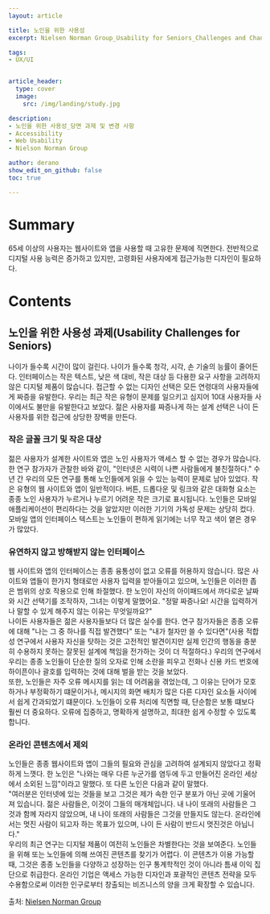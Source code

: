 ```yaml
---
layout: article

title: 노인을 위한 사용성
excerpt: Nielsen Norman Group_Usability for Seniors_Challenges and Changes

tags: 
- UX/UI


article_header:
  type: cover
  image:
    src: /img/landing/study.jpg

description: 
- 노인을 위한 사용성_당면 과제 및 변경 사항
- Accessibility
- Web Usability
- Nielson Norman Group

author: derano
show_edit_on_github: false
toc: true

--- 
```

# Summary
65세 이상의 사용자는 웹사이트와 앱을 사용할 때 고유한 문제에 직면한다. 전반적으로 디지털 사용 능력은 증가하고 있지만, 고령화된 사용자에게 접근가능한 디자인이 필요하다.

# Contents
## 노인을 위한 사용성 과제(Usability Challenges for Seniors)
나이가 들수록 시간이 많이 걸린다. 나이가 들수록 청각, 시각, 손 기술의 능률이 줄어든다. 인터페이스는 작은 텍스트, 낮은 색 대비, 작은 대상 등 다용한 요구 사항을 고려하지 않은 디지털 제품이 많습니다. 접근할 수 없는 디자인 선택은 모든 연령대의 사용자들에게 짜증을 유발한다. 우리는 최근 작은 유형이 문제를 일으키고 심지어 10대 사용자들 사이에서도 불만을 유발한다고 보았다. 젊은 사용자를 짜증나게 하는 설계 선택은 나이 든 사용자를 위한 접근에 상당한 장벽을 만든다.  

### 작은 글꼴 크기 및 작은 대상
젊은 사용자가 설계한 사이트와 앱은 노인 사용자가 액세스 할 수 없는 경우가 많습니다. 한 연구 참가자가 관찰한 바와 같이, "인터넷은 시력이 나쁜 사람들에게 불친절하다." 수년 간 우리의 모든 연구를 통해 노인들에게 읽을 수 있는 능력이 문제로 남아 있었다. 작은 유형의 웹 사이트와 앱이 일반적이다. 버튼, 드롭다운 및 링크와 같은 대화형 요소는 종종 노인 사용자가 누르거나 누르기 어려운 작은 크기로 표시됩니다. 노인들은 모바일 애플리케이션이 편리하다는 것을 알았지만 이러한 기기의 가독성 문제는 상당히 컸다. 모바일 앱의 인터페이스 텍스트는 노인들이 편하게 읽기에는 너무 작고 색이 옅은 경우가 많았다.  

### 유연하지 않고 방해받지 않는 인터페이스
웹 사이트와 앱의 인터페이스는 종종 융통성이 없고 오류를 허용하지 않습니다. 많은 사이트와 앱들이 한가지 형태로만 사용자 입력을 받아들이고 있으며, 노인들은 이러한 좁은 범위의 상호 작용으로 인해 좌절했다. 한 노인이 자신의 아이패드에서 까다로운 날짜와 시간 선택기를 조작하자, 그녀는 이렇게 말했어요. "정말 짜증나요! 시간을 입력하거나 말할 수 있게 해주지 않는 이유는 무엇일까요?"  
나이든 사용자들은 젊은 사용자들보다 더 많은 실수를 한다. 연구 참가자들은 종종 오류에 대해 "나는 그 중 하나를 직접 발견했다" 또는 "내가 철자만 쓸 수 있다면"(사용 적합성 연구에서 사용자 자신을 탓하는 것은 고전적인 발견이지만 실제 인간의 행동을 충분히 수용하지 못하는 잘못된 설계에 책임을 전가하는 것이 더 적절하다.) 우리의 연구에서 우리는 종종 노인들이 단순한 질의 오자로 인해 소란을 피우고 전화나 신용 카드 번호에 하이픈이나 괄호를 입력하는 것에 대해 벌을 받는 것을 보았다.  
또한, 노인들은 자주 오류 메시지를 읽는 데 어려움을 겪었는데, 그 이유는 단어가 모호하거나 부정확하기 떄문이거나, 메시지의 화면 배치가 많은 다른 디자인 요소들 사이에서 쉽게 간과되었기 떄문이다. 노인들이 오류 처리에 직면할 때, 단순함은 보통 떄보다 훨씬 더 중요하다. 오류에 집중하고, 명확하게 설명하고, 최대한 쉽게 수정할 수 있도록 합니다.  

### 온라인 콘텐츠에서 제외
노인들은 종종 웹사이트와 앱이 그들의 필요와 관심을 고려하여 설계되지 않았다고 정확하게 느꼇다. 한 노인은 "나와는 매우 다른 누군가를 염두에 두고 만들어진 온라인 세상에서 소외된 느낌"이라고 말했다. 또 다른 노인은 다음과 같이 말했다.  
"여러분은 인터넷에 있는 것들을 보고 그것은 제가 속한 인구 분포가 아닌 곳에 기울어져 있습니다. 젊은 사람들은, 이것이 그들의 매개체입니다. 내 나이 또래의 사람들은 그것과 함께 자라지 않았으며, 내 나이 또래의 사람들은 그것을 만들지도 않는다. 온라인에서는 멋진 사람이 되고자 하는 목표가 있으며, 나이 든 사람이 반드시 멋진것은 아닙니다."  
우리의 최근 연구는 디지털 제품이 여전히 노인들은 차별한다는 것을 보여준다. 노인들을 위해 또는 노인들에 의해 쓰여진 콘텐츠를 찾기가 어렵다. 이 콘텐츠가 이용 가능할 때, 그것은 종종 노인들을 다양하고 성장하는 인구 통계학적인 것이 아니라 틈새 이익 집단으로 취급한다. 온라인 기업은 액세스 가능한 디자인과 포괄적인 콘텐츠 전략을 모두 수용함으로써 이러한 인구로부터 창출되는 비즈니스의 양을 크게 확장할 수 있습니다.

   
출처: [Nielsen Norman Group](https://www.nngroup.com/articles/usability-for-senior-citizens/)